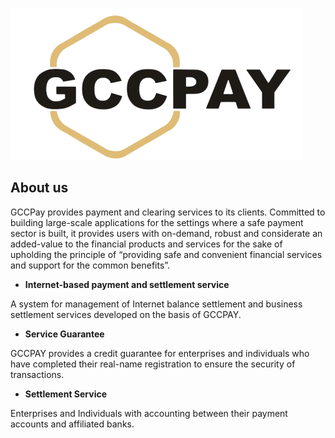 
![logo](/docs/_media/logo_dark.png ':size=220x110')

## About us

GCCPay provides payment and clearing services to its clients. Committed to building large-scale applications for the settings where a safe payment sector is built, it provides users with on-demand, robust and considerate an added-value to the financial products and services for the sake of upholding the principle of “providing safe and convenient financial services and support for the common benefits”.



* **Internet-based payment and settlement service**

A system for management of Internet balance settlement and business settlement services developed on the basis of GCCPAY.

* **Service Guarantee**

GCCPAY provides a credit guarantee for enterprises and individuals who have completed their real-name registration to ensure the security of transactions.

* **Settlement Service**

Enterprises and Individuals with accounting between their payment accounts and affiliated banks.
